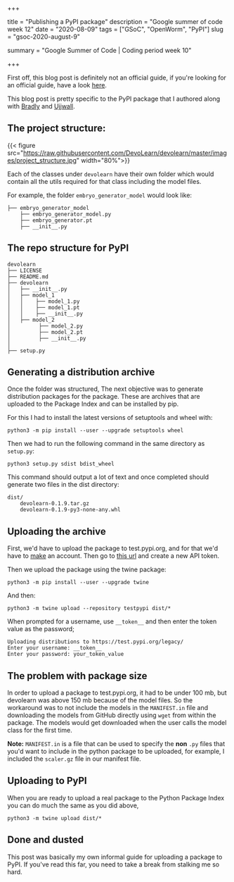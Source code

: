 +++


title = "Publishing a PyPI package"
description = "Google summer of code week 12"
date = "2020-08-09"
tags = ["GSoC", "OpenWorm", "PyPI"]
slug = "gsoc-2020-august-9"

summary = "Google Summer of Code | Coding period week 10"


+++

First off, this blog post is definitely not an official guide, if you're looking for an official guide, have a look [here](https://packaging.python.org/tutorials/packaging-projects/).

This blog post is pretty specific to the PyPI package that I authored along with [Bradly](https://github.com/balicea) and [Ujjwall](https://github.com/ujjwalll).

## The project structure:

{{< figure src="https://raw.githubusercontent.com/DevoLearn/devolearn/master/images/project_structure.jpg" width="80%">}}

Each of the classes under `devolearn` have their own folder which would contain all the utils required for that class including the model files. 

For example, the folder `embryo_generator_model` would look like:

```
├── embryo_generator_model
    ├── embryo_generator_model.py
    ├── embryo_generator.pt
    ├── __init__.py
```

## The repo structure for PyPI

```
devolearn
├── LICENSE
├── README.md
├── devolearn
│   ├── __init__.py
│   ├── model_1
│   │    ├── model_1.py
│   │    ├── model_1.pt
│   │    ├── __init__.py
│   ├── model_2
│         ├── model_2.py
│         ├── model_2.pt
│         ├── __init__.py
│
├── setup.py

```

## Generating a distribution archive

Once the folder was structured, The next objective was to generate distribution packages for the package. These are archives that are uploaded to the Package Index and can be installed by pip. 

For this I had to install the latest versions of setuptools and wheel with:
```
python3 -m pip install --user --upgrade setuptools wheel

```

Then we had to run the following command  in the same directory as `setup.py`:

```
python3 setup.py sdist bdist_wheel
```
This command should output a lot of text and once completed should generate two files in the dist directory:

```
dist/
    devolearn-0.1.9.tar.gz
    devolearn-0.1.9-py3-none-any.whl
```

## Uploading the archive

First, we'd have to upload the package to test.pypi.org, and for that we'd have to [make](https://test.pypi.org/account/register/) an account. Then go to [this url](https://test.pypi.org/manage/account/#api-tokens) and create a new API token. 

Then we upload the package using the twine package:

```
python3 -m pip install --user --upgrade twine
```

And then:

```
python3 -m twine upload --repository testpypi dist/*
```

When prompted for a username, use `__token__` and then enter the token value as the password;

```
Uploading distributions to https://test.pypi.org/legacy/
Enter your username: __token__
Enter your password: your_token_value
```

## The problem with package size 

In order  to upload a package to test.pypi.org, it had to be under 100 mb, but devolearn was above 150 mb because of the model files. So the workaround was to not include the models in the `MANIFEST.in` file and downloading the models from GitHub directly using `wget` from within the package. The models would get downloaded when the user calls the model class for the first time. 

**Note:**  `MANIFEST.in` is a file that can be used to specify the **non** `.py` files that you'd want to include in the python package to be uploaded, for example, I included the `scaler.gz` file in our manifest file. 

## Uploading to PyPI

When you are ready to upload a real package to the Python Package Index you can do much the same as you did above,

```
python3 -m twine upload dist/*
```
## Done and dusted
This post was basically my own informal guide for uploading a package to PyPI. If you've read this far, you need to take a break from stalking me so hard. 